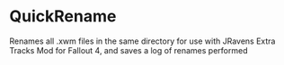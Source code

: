 # QuickRename
Renames all .xwm files in the same directory for use with JRavens Extra Tracks Mod for Fallout 4, and saves a log of renames performed
